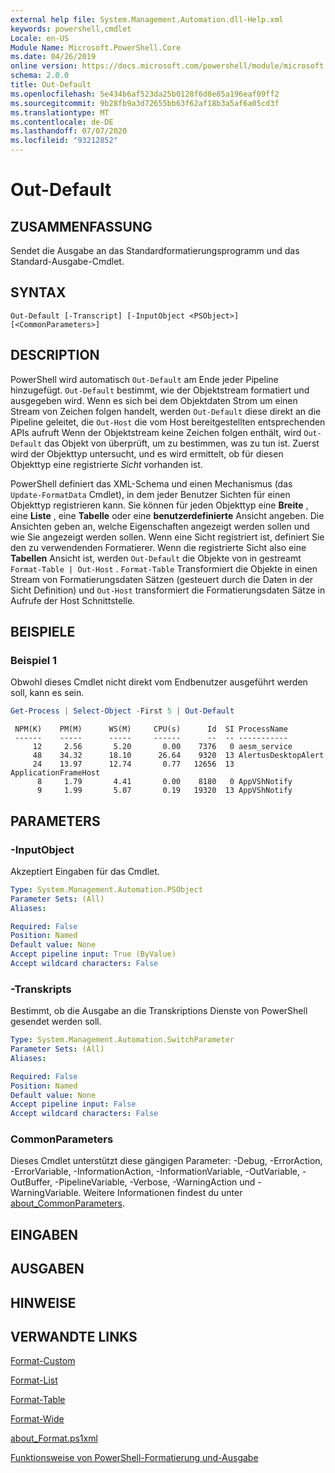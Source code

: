 ```yaml
---
external help file: System.Management.Automation.dll-Help.xml
keywords: powershell,cmdlet
Locale: en-US
Module Name: Microsoft.PowerShell.Core
ms.date: 04/26/2019
online version: https://docs.microsoft.com/powershell/module/microsoft.powershell.core/out-default?view=powershell-5.1&WT.mc_id=ps-gethelp
schema: 2.0.0
title: Out-Default
ms.openlocfilehash: 5e434b6af523da25b0128f6d8e85a196eaf09ff2
ms.sourcegitcommit: 9b28fb9a3d72655bb63f62af18b3a5af6a05cd3f
ms.translationtype: MT
ms.contentlocale: de-DE
ms.lasthandoff: 07/07/2020
ms.locfileid: "93212852"
---
```

# Out-Default

## ZUSAMMENFASSUNG
Sendet die Ausgabe an das Standardformatierungsprogramm und das Standard-Ausgabe-Cmdlet.

## SYNTAX

```
Out-Default [-Transcript] [-InputObject <PSObject>] [<CommonParameters>]
```

## DESCRIPTION

PowerShell wird automatisch `Out-Default` am Ende jeder Pipeline hinzugefügt. `Out-Default` bestimmt, wie der Objektstream formatiert und ausgegeben wird. Wenn es sich bei dem Objektdaten Strom um einen Stream von Zeichen folgen handelt, werden `Out-Default` diese direkt an die Pipeline geleitet, die `Out-Host` die vom Host bereitgestellten entsprechenden APIs aufruft Wenn der Objektstream keine Zeichen folgen enthält, wird `Out-Default` das Objekt von überprüft, um zu bestimmen, was zu tun ist.
Zuerst wird der Objekttyp untersucht, und es wird ermittelt, ob für diesen Objekttyp eine registrierte _Sicht_ vorhanden ist.

PowerShell definiert das XML-Schema und einen Mechanismus (das `Update-FormatData` Cmdlet), in dem jeder Benutzer Sichten für einen Objekttyp registrieren kann. Sie können für jeden Objekttyp eine **Breite** , eine **Liste** , eine **Tabelle** oder eine **benutzerdefinierte** Ansicht angeben. Die Ansichten geben an, welche Eigenschaften angezeigt werden sollen und wie Sie angezeigt werden sollen. Wenn eine Sicht registriert ist, definiert Sie den zu verwendenden Formatierer. Wenn die registrierte Sicht also eine **Tabellen** Ansicht ist, werden `Out-Default` die Objekte von in gestreamt `Format-Table | Out-Host` . `Format-Table` Transformiert die Objekte in einen Stream von Formatierungsdaten Sätzen (gesteuert durch die Daten in der Sicht Definition) und `Out-Host` transformiert die Formatierungsdaten Sätze in Aufrufe der Host Schnittstelle.

## BEISPIELE

### Beispiel 1

Obwohl dieses Cmdlet nicht direkt vom Endbenutzer ausgeführt werden soll, kann es sein.

```powershell
Get-Process | Select-Object -First 5 | Out-Default
```

```Output
 NPM(K)    PM(M)      WS(M)     CPU(s)      Id  SI ProcessName
 ------    -----      -----     ------      --  -- -----------
     12     2.56       5.20       0.00    7376   0 aesm_service
     48    34.32      18.10      26.64    9320  13 AlertusDesktopAlert
     24    13.97      12.74       0.77   12656  13 ApplicationFrameHost
      8     1.79       4.41       0.00    8180   0 AppVShNotify
      9     1.99       5.07       0.19   19320  13 AppVShNotify
```

## PARAMETERS

### -InputObject

Akzeptiert Eingaben für das Cmdlet.

```yaml
Type: System.Management.Automation.PSObject
Parameter Sets: (All)
Aliases:

Required: False
Position: Named
Default value: None
Accept pipeline input: True (ByValue)
Accept wildcard characters: False
```

### -Transkripts

Bestimmt, ob die Ausgabe an die Transkriptions Dienste von PowerShell gesendet werden soll.

```yaml
Type: System.Management.Automation.SwitchParameter
Parameter Sets: (All)
Aliases:

Required: False
Position: Named
Default value: None
Accept pipeline input: False
Accept wildcard characters: False
```

### CommonParameters

Dieses Cmdlet unterstützt diese gängigen Parameter: -Debug, -ErrorAction, -ErrorVariable, -InformationAction, -InformationVariable, -OutVariable, -OutBuffer, -PipelineVariable, -Verbose, -WarningAction und -WarningVariable. Weitere Informationen findest du unter [about_CommonParameters](https://go.microsoft.com/fwlink/?LinkID=113216).

## EINGABEN

## AUSGABEN

## HINWEISE

## VERWANDTE LINKS

[Format-Custom](../Microsoft.PowerShell.Utility/Format-Custom.md)

[Format-List](../Microsoft.PowerShell.Utility/Format-List.md)

[Format-Table](../Microsoft.PowerShell.Utility/Format-Table.md)

[Format-Wide](../Microsoft.PowerShell.Utility/Format-Wide.md)

[about_Format.ps1xml](About/about_Format.ps1xml.md)

[Funktionsweise von PowerShell-Formatierung und-Ausgabe](https://devblogs.microsoft.com/powershell/how-powershell-formatting-and-outputting-really-works/)
